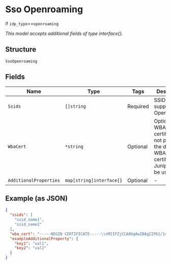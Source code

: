 
# Sso Openroaming

if `idp_type`==`openroaming`

*This model accepts additional fields of type interface{}.*

## Structure

`SsoOpenroaming`

## Fields

| Name | Type | Tags | Description |
|  --- | --- | --- | --- |
| `Ssids` | `[]string` | Required | SSIDs that support OpenRoaming |
| `WbaCert` | `*string` | Optional | Optional WBA-issued certificate. If not provided, the default WBA-issued certificate for Juniper will be used. |
| `AdditionalProperties` | `map[string]interface{}` | Optional | - |

## Example (as JSON)

```json
{
  "ssids": [
    "ssid_name1",
    "ssid_name2"
  ],
  "wba_cert": "-----BEGIN CERTIFICATE-----\\nMIIFZjCCA06gAwIBAgIIP61/1qm/uDowDQYJKoZIhvcNAQELBQE\\n-----END CERTIFICATE-----",
  "exampleAdditionalProperty": {
    "key1": "val1",
    "key2": "val2"
  }
}
```

